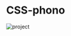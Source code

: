 # CSS-phono
![project](https://user-images.githubusercontent.com/42955212/88526255-628bd800-d004-11ea-9f20-6868643f554e.png)
